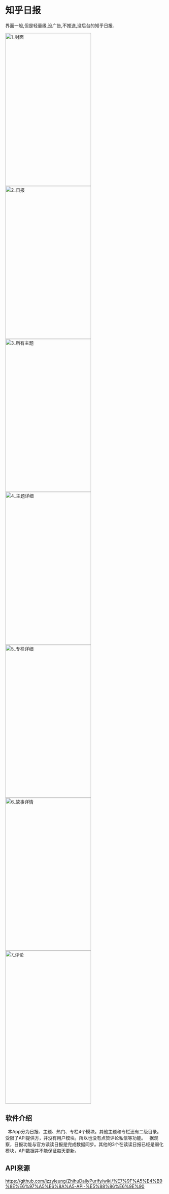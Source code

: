 # 知乎日报

界面一般,但是轻量级,没广告,不推送,没后台的知乎日报.

<img src="https://github.com/yaodiwei/ZhihuDaily/blob/master/raw/master/images/1_封面.jpg" width="270" height="480" alt="1_封面"/>
<img src="https://github.com/yaodiwei/ZhihuDaily/blob/master/raw/master/images/2_日报.jpg" width="270" height="480" alt="2_日报"/>
<img src="https://github.com/yaodiwei/ZhihuDaily/blob/master/raw/master/images/3_所有主题.jpg" width="270" height="480" alt="3_所有主题"/>
<img src="https://github.com/yaodiwei/ZhihuDaily/blob/master/raw/master/images/4_主题详细.jpg" width="270" height="480" alt="4_主题详细"/>
<img src="https://github.com/yaodiwei/ZhihuDaily/blob/master/raw/master/images/5_专栏详细.jpg" width="270" height="480" alt="5_专栏详细"/>
<img src="https://github.com/yaodiwei/ZhihuDaily/blob/master/raw/master/images/6_故事详情.jpg" width="270" height="480" alt="6_故事详情"/>
<img src="https://github.com/yaodiwei/ZhihuDaily/blob/master/raw/master/images/7_评论.jpg" width="270" height="480" alt="7_评论"/>

## 软件介绍

&nbsp;&nbsp;本App分为日报、主题、热门、专栏4个模块。其他主题和专栏还有二级目录。受限了API提供方，并没有用户模块。所以也没有点赞评论私信等功能。
&nbsp;&nbsp;据观察，日报功能与官方读读日报是完成数据同步。其他的3个在读读日报已经是弱化模块，API数据并不能保证每天更新。

## API来源
https://github.com/izzyleung/ZhihuDailyPurify/wiki/%E7%9F%A5%E4%B9%8E%E6%97%A5%E6%8A%A5-API-%E5%88%86%E6%9E%90
